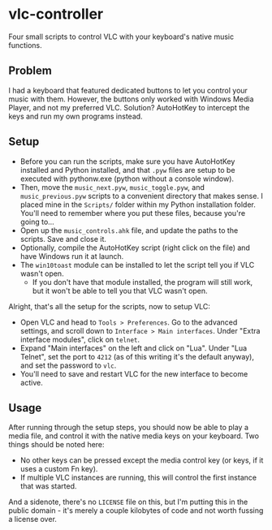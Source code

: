 # vlc-controller
Four small scripts to control VLC with your keyboard's native music functions.

## Problem
I had a keyboard that featured dedicated buttons to let you control your music with them. However, the buttons only worked with Windows Media Player, and not my preferred VLC. Solution? AutoHotKey to intercept the keys and run my own programs instead.

## Setup
 - Before you can run the scripts, make sure you have AutoHotKey installed and Python installed, and that `.pyw` files are setup to be executed with pythonw.exe (python without a console window).
 - Then, move the `music_next.pyw`, `music_toggle.pyw`, and `music_previous.pyw` scripts to a convenient directory that makes sense. I placed mine in the `Scripts/` folder within my Python installation folder. You'll need to remember where you put these files, because you're going to...
 - Open up the `music_controls.ahk` file, and update the paths to the scripts. Save and close it. 
 - Optionally, compile the AutoHotKey script (right click on the file) and have Windows run it at launch.
 - The `win10toast` module can be installed to let the script tell you if VLC wasn't open. 
    - If you don't have that module installed, the program will still work, but it won't be able to tell you that VLC wasn't open.

Alright, that's all the setup for the scripts, now to setup VLC:

 - Open VLC and head to `Tools > Preferences`. Go to the advanced settings, and scroll down to `Interface > Main interfaces`. Under "Extra interface modules", click on `telnet`.
 - Expand "Main interfaces" on the left and click on "Lua". Under "Lua Telnet", set the port to `4212` (as of this writing it's the default anyway), and set the password to `vlc`.
 - You'll need to save and restart VLC for the new interface to become active.

## Usage
After running through the setup steps, you should now be able to play a media file, and control it with the native media keys on your keyboard. Two things should be noted here:
 - No other keys can be pressed except the media control key (or keys, if it uses a custom Fn key).
 - If multiple VLC instances are running, this will control the first instance that was started.

And a sidenote, there's no `LICENSE` file on this, but I'm putting this in the public domain - it's merely a couple kilobytes of code and not worth fussing a license over.
